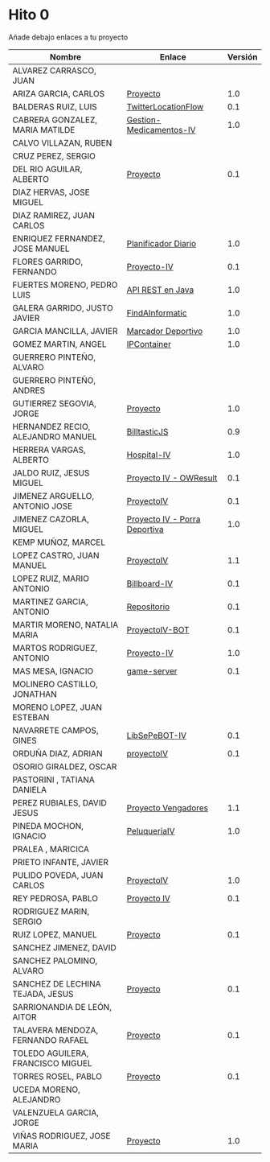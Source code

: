 
# Hito 0

Añade debajo enlaces a tu proyecto

| Nombre | Enlace | Versión |
|--------|--------|---------|
| ALVAREZ CARRASCO, JUAN| | |
| ARIZA GARCIA, CARLOS| [Proyecto](https://github.com/AGCarlos/IV_1819_Proyecto) | 1.0 |
| BALDERAS RUIZ, LUIS| [TwitterLocationFlow](https://github.com/luisbalru/TwitterLocationFlow) | 0.1 |
| CABRERA GONZALEZ, MARIA MATILDE|[Gestion-Medicamentos-IV](https://github.com/mati3/Gestion-Medicamentos-IV) |1.0 |
| CALVO VILLAZAN, RUBEN| | |
| CRUZ PEREZ, SERGIO| | |
| DEL RIO AGUILAR, ALBERTO| [Proyecto](https://github.com/berbus/proyectoIV) | 0.1 |
| DIAZ HERVAS, JOSE MIGUEL| | |
| DIAZ RAMIREZ, JUAN CARLOS| | |
| ENRIQUEZ FERNANDEZ, JOSE MANUEL|[Planificador Diario](https://github.com/jomaenfe/Planificador_diario-IV1819) |1.0|
| FLORES GARRIDO, FERNANDO| [Proyecto-IV](https://github.com/FFGFER/Proyecto-IV) | 0.1 |
| FUERTES MORENO, PEDRO LUIS|[API REST en Java](https://github.com/pedroluisfuertes/iv-proyecto)|1.0|
| GALERA GARRIDO, JUSTO JAVIER|[FindAInformatic](https://github.com/JotaGalera/FindAInformatic) | 1.0 |
| GARCIA MANCILLA, JAVIER|[Marcador Deportivo](https://github.com/JaviMancilla/MarcadorDeportivo_IV1819.git) |1.0|
| GOMEZ MARTIN, ANGEL| [IPContainer](https://github.com/harvestcore/IPContainer) | 1.0 |
| GUERRERO PINTEÑO, ALVARO| | |
| GUERRERO PINTEÑO, ANDRES| | |
| GUTIERREZ SEGOVIA, JORGE|[Proyecto](https://github.com/Saytes/BirthBot) |1.0|
| HERNANDEZ RECIO, ALEJANDRO MANUEL| [BilltasticJS](https://github.com/alexhzr/BilltasticJS) | 0.9 |
| HERRERA VARGAS, ALBERTO|[Hospital-IV](https://github.com/alberturria/Hospital-IV) | 1.0 |
| JALDO RUIZ, JESUS MIGUEL|[Proyecto IV - OWResult](https://github.com/JmZero/Proyecto-IV)|0.1|
| JIMENEZ ARGUELLO, ANTONIO JOSE|[ProyectoIV](https://github.com/antonioJ95/ProyectoIV)|0.1|
| JIMENEZ CAZORLA, MIGUEL|[Proyecto IV - Porra Deportiva](https://github.com/iMiguel10/Proyecto-IV-Porra-Deportiva-)|1.0|
| KEMP MUÑOZ, MARCEL| | |
| LOPEZ CASTRO, JUAN MANUEL| [ProyectoIV](https://github.com/juanmaLC/ProyectoIV)|1.1 |
| LOPEZ RUIZ, MARIO ANTONIO| [Billboard-IV](https://github.com/marioanloru/Billboard-IV) | 0.1 |
| MARTINEZ GARCIA, ANTONIO|[Repositorio](https://github.com/antoniomg89/Project-Z) |0.1|
| MARTIR MORENO, NATALIA MARIA|[ProyectoIV-BOT](https://github.com/natalia2911/ProyectoIV-BOT) |0.1|
| MARTOS RODRIGUEZ, ANTONIO|[Proyecto-IV](https://github.com/toniMR/Proyecto-IV) |1.0|
| MAS MESA, IGNACIO | [game-server](https://github.com/cronos2/game-server) | 0.1 |
| MOLINERO CASTILLO, JONATHAN| | |
| MORENO LOPEZ, JUAN ESTEBAN| | |
| NAVARRETE CAMPOS, GINES|[LibSePeBOT-IV](https://github.com/GinesNC/LibSePeBOT-IV) |0.1|
| ORDUÑA DIAZ, ADRIAN|[proyectoIV](https://github.com/adriordi/proyectoIV) | 0.1 |
| OSORIO GIRALDEZ, OSCAR| | |
| PASTORINI , TATIANA DANIELA| | |
| PEREZ RUBIALES, DAVID JESUS| [Proyecto Vengadores](https://github.com/Davidj231996/Proyecto-Vengadores)| 1.1|
| PINEDA MOCHON, IGNACIO| [PeluqueriaIV](https://github.com/nachop97m/PeluqueriaIV) | 1.0 |
| PRALEA , MARICICA| | |
| PRIETO INFANTE, JAVIER| | |
| PULIDO POVEDA, JUAN CARLOS|[ProyectoIV](https://github.com/jcpulido97/ProyectoIV) | 1.0 |
| REY PEDROSA, PABLO|[Proyecto IV](https://github.com/PFeynman/proyecto-iv) |0.1 |
| RODRIGUEZ MARIN, SERGIO| | |
| RUIZ LOPEZ, MANUEL | [Proyecto](https://github.com/manoliot/tiempo-aemet-bot) | 0.1 |
| SANCHEZ JIMENEZ, DAVID| | |
| SANCHEZ PALOMINO, ALVARO| | |
| SANCHEZ DE LECHINA TEJADA, JESUS|[Proyecto](https://github.com/jojelupipa/Proyecto_IV) |0.1|
| SARRIONANDIA DE LEÓN, AITOR| | |
| TALAVERA MENDOZA, FERNANDO RAFAEL| [Proyecto](https://github.com/Thejokeri/IV-18-19-Proyecto) | 0.1 |
| TOLEDO AGUILERA, FRANCISCO MIGUEL| | |
| TORRES ROSEL, PABLO|[Proyecto](https://github.com/pablotr9/proyecto-IV) |0.1|
| UCEDA MORENO, ALEJANDRO| | |
| VALENZUELA GARCIA, JORGE| | |
| VIÑAS RODRIGUEZ, JOSE MARIA |[Proyecto](https://github.com/joseviro/ProyectoTPV)|1.0|
